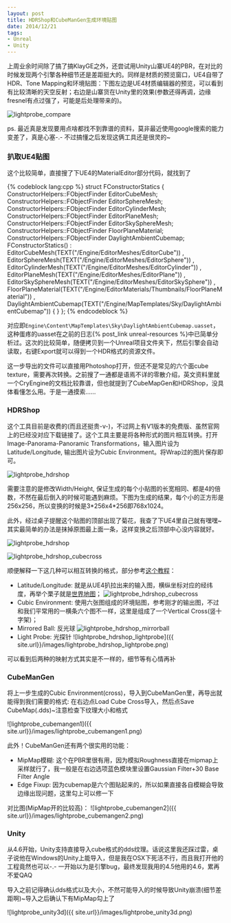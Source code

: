 ```yaml
---
layout: post
title: HDRShop和CubeManGen生成环境贴图
date: 2014/12/21
tags:
- Unreal
- Unity
---
```


上周业余时间除了搞了搞KlayGE之外，还尝试用Unity山寨UE4的PBR，在对比的时候发现两个引擎各种细节还是差距挺大的。同样是材质的预览窗口，UE4自带了HDR、Tone Mapping和环境贴图：下图左边是UE4材质编辑器的预览，可以看到有比较清晰的天空反射；右边是山寨货在Unity里的效果(参数还得再调，边缘fresnel有点过强了，可能是后处理带来的)。

![lightprobe_compare](/images/lightprobe_compare.jpg)

<!--more-->

ps. 最近真是发现要用点啥都找不到靠谱的资料，莫非最近使用google搜索的能力变差了，真是心塞-.- 不过搞懂之后发现这俩工具还是很灵的~

### 扒取UE4贴图

这个比较简单，直接搜了下UE4的MaterialEditor部分代码，就找到了

{% codeblock lang:cpp %}
struct FConstructorStatics
{
  ConstructorHelpers::FObjectFinder<UStaticMesh> EditorCubeMesh;
  ConstructorHelpers::FObjectFinder<UStaticMesh> EditorSphereMesh;
  ConstructorHelpers::FObjectFinder<UStaticMesh> EditorCylinderMesh;
  ConstructorHelpers::FObjectFinder<UStaticMesh> EditorPlaneMesh;
  ConstructorHelpers::FObjectFinder<UStaticMesh> EditorSkySphereMesh;
  ConstructorHelpers::FObjectFinder<UMaterial> FloorPlaneMaterial;
  ConstructorHelpers::FObjectFinder<UTextureCube> DaylightAmbientCubemap;
  FConstructorStatics()
    : EditorCubeMesh(TEXT("/Engine/EditorMeshes/EditorCube"))
    , EditorSphereMesh(TEXT("/Engine/EditorMeshes/EditorSphere"))
    , EditorCylinderMesh(TEXT("/Engine/EditorMeshes/EditorCylinder"))
    , EditorPlaneMesh(TEXT("/Engine/EditorMeshes/EditorPlane"))
    , EditorSkySphereMesh(TEXT("/Engine/EditorMeshes/EditorSkySphere"))
    , FloorPlaneMaterial(TEXT("/Engine/EditorMaterials/Thumbnails/FloorPlaneMaterial"))
    , DaylightAmbientCubemap(TEXT("/Engine/MapTemplates/Sky/DaylightAmbientCubemap"))
  {
  }
};
{% endcodeblock %}

对应即`Engine\Content\MapTemplates\Sky\DaylightAmbientCubemap.uasset`，这种蛋疼的uasset在之前的日志{% post_link unreal-resources %}中已简单分析过。这次的比较简单，随便拷贝到一个Unreal项目文件夹下，然后引擎会自动读取，右键Export就可以得到一个HDR格式的资源文件。

这一步导出的文件可以直接用Photoshop打开，但还不是常见的六个面cube texture，需要再次转换。之前搜了一通都是语焉不详的零散介绍，英文资料里就一个CryEngine的文档比较靠谱，但也就提到了CubeMapGen和HDRShop，没具体看懂怎么用。于是一通摸索……

### HDRShop

这个工具目前是收费的(而且还挺贵-v-)，不过网上有V1版本的免费版、虽然官网上的已经没对应下载链接了。这个工具主要是将各种形式的图片相互转换。打开Image-Panorama-Panoramic Transformations，输入图片设为Latitude/Longitude, 输出图片设为Cubic Environment。将Wrap过的图片保存即可。

![lightprobe_hdrshop](/images/lightprobe_hdrshop.png)

需要注意的是修改Width/Height, 保证生成的每个小贴图的长宽相同、都是4的倍数，不然在最后倒入的时候可能遇到麻烦。下图为生成的结果，每个小的正方形是256x256，所以变换的时候是3\*256x4\*256即768x1024。

此外，经过桌子提醒这个贴图的顶部出现了菊花，我查了下UE4里自己就有嘿嘿~其实最简单的办法是抹掉原图最上面一条，这样变换之后顶部中心没内容就好。

![lightprobe_hdrshop](/images/lightprobe_ue4.png)

![lightprobe_hdrshop_cubecross](/images/lightprobe_hdrshop_cubecross.png)

顺便解释一下这几种可以相互转换的格式，部分参考[这个教程](http://www.cicw.org/bbs/read.php?tid=333&page=2)：

- Latitude/Longitude: 就是从UE4扒拉出来的输入图，横纵坐标对应的经纬度，再举个栗子就是[世界地图](http://en.wikipedia.org/wiki/Geographic_coordinate_system)；
![lightprobe_hdrshop_cubecross](/images/lightprobe_Earthmap720x360_grid.jpg)
- Cubic Environment: 使用六张图组成的环境贴图，参考刚才的输出图，不过和我们平常用的一横条六个图不一样，这里是组成了一个Vertical Cross(竖十字架)；
- Mirrored Ball: 反光球
![lightprobe_hdrshop_mirrorball](/images/lightprobe_hdrshop_mirrorball.png)
- Light Probe: 光探针
![lightprobe_hdrshop_lightprobe]({{ site.url}}/images/lightprobe_hdrshop_lightprobe.png)

可以看到后两种的映射方式其实是不一样的，细节等有心情再补

### CubeManGen

将上一步生成的Cubic Environment(cross)，导入到CubeManGen里，再导出就能得到我们需要的格式: 在右边点Load Cube Cross导入，然后点Save CubeMap(.dds)~注意检查下纹理大小和格式

![lightprobe_cubemangen1]({{ site.url}}/images/lightprobe_cubemangen1.png)

此外！CubeManGen还有两个很实用的功能：

- MipMap模糊: 这个在PBR里很有用，因为模拟Roughness直接在mipmap上采样就行了，我一般是在右边选项蓝色模块里设置Gaussian Filter+30 Base Filter Angle
- Edge Fixup: 因为cubemap是六个图贴起来的，所以如果直接各自模糊会导致边缘出现问题，这里勾上可以修一下

对比图(MipMap开的比较高)：
![lightprobe_cubemangen2]({{ site.url}}/images/lightprobe_cubemangen2.png)

### Unity

从4.6开始，Unity支持直接导入cube格式的dds纹理。话说这里我还踩过雷，桌子说他在Windows的Unity上能导入，但是我在OSX下死活不行，而且我打开他的工程竟然也可以-.- 一开始以为是引擎bug，最终发现我用的4.5他用的4.6，累再不爱QAQ

导入之前记得确认dds格式以及大小，不然可能导入的时候导致Unity崩溃(细节差距啊)~导入之后确认下有MipMap勾上了

![lightprobe_unity3d]({{ site.url}}/images/lightprobe_unity3d.png)